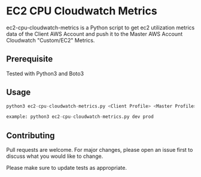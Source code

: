 
# EC2 CPU Cloudwatch Metrics

ec2-cpu-cloudwatch-metrics is a Python script to get ec2 utilization metrics data of the Client AWS Account and push it to the Master AWS Account Cloudwatch "Custom/EC2" Metrics.

## Prerequisite

Tested with Python3 and Boto3

## Usage

```python
python3 ec2-cpu-cloudwatch-metrics.py <Client Profile> <Master Profile>

example: python3 ec2-cpu-cloudwatch-metrics.py dev prod
```

## Contributing
Pull requests are welcome. For major changes, please open an issue first to discuss what you would like to change.

Please make sure to update tests as appropriate.